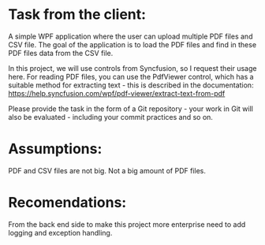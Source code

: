 # Task from the client:

A simple WPF application where the user can upload multiple PDF files and CSV file. The goal of the application is to load the PDF files and find in these PDF files data from the CSV file.

In this project, we will use controls from Syncfusion, so I request their usage here. For reading PDF files, you can use the PdfViewer control, which has a suitable method for extracting text - this is described in the documentation: https://help.syncfusion.com/wpf/pdf-viewer/extract-text-from-pdf

Please provide the task in the form of a Git repository - your work in Git will also be evaluated - including your commit practices and so on.

# Assumptions:
PDF and CSV files are not big.
Not a big amount of PDF files.

# Recomendations:
From the back end side to make this project more enterprise need to add logging and exception handling.

